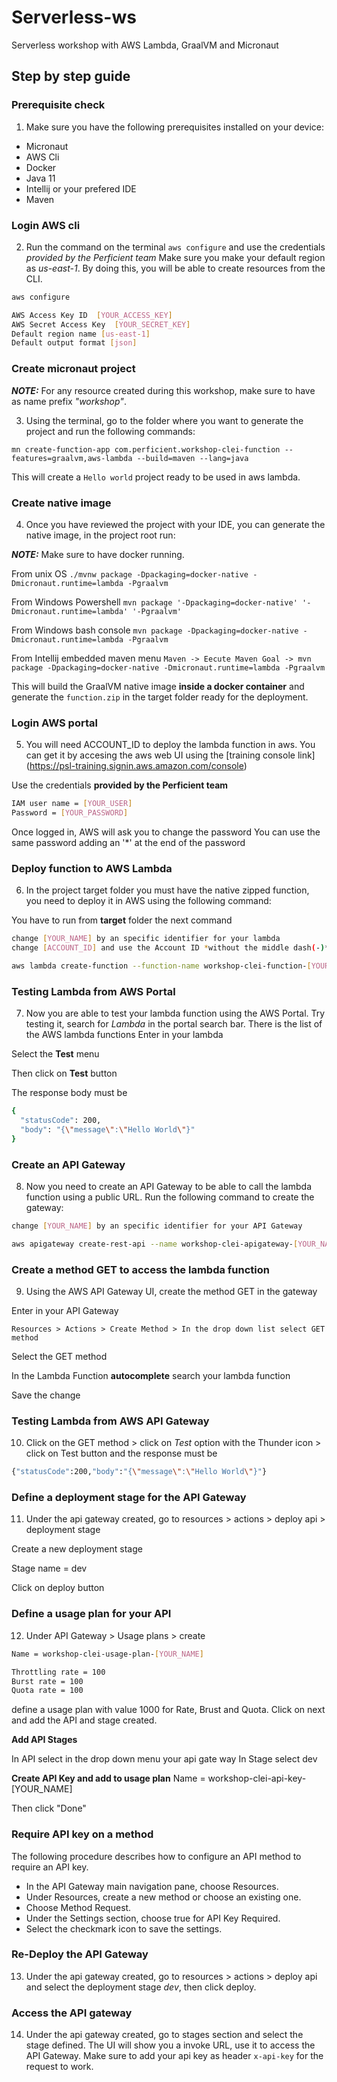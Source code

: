 # Serverless-ws
Serverless workshop with AWS Lambda, GraalVM and Micronaut

## Step by step guide

### Prerequisite check

1. Make sure you have the following prerequisites installed on your device:
- Micronaut
- AWS Cli
- Docker
- Java 11
- Intellij or your prefered IDE
- Maven

### Login AWS cli

2. Run the command on the terminal `aws configure` and use the credentials *provided by the Perficient team*
Make sure you make your default region as *us-east-1*. By doing this, you will be able to create resources from the CLI.

```bash
aws configure

AWS Access Key ID  [YOUR_ACCESS_KEY]
AWS Secret Access Key  [YOUR_SECRET_KEY] 
Default region name [us-east-1]
Default output format [json]
```

### Create micronaut project

**_NOTE:_** For any resource created during this workshop, make sure to have as name prefix *"workshop"*.

3. Using the terminal, go to the folder where you want to generate the project and run the following commands:

`mn create-function-app com.perficient.workshop-clei-function --features=graalvm,aws-lambda --build=maven --lang=java`

This will create a `Hello world` project ready to be used in aws lambda.

### Create native image

4. Once you have reviewed the project with your IDE, you can generate the native image, in the project root run:

**_NOTE:_** Make sure to have docker running.

From unix OS
`./mvnw package -Dpackaging=docker-native -Dmicronaut.runtime=lambda -Pgraalvm`

From Windows Powershell
`mvn package '-Dpackaging=docker-native' '-Dmicronaut.runtime=lambda' '-Pgraalvm'`

From Windows bash console
`mvn package -Dpackaging=docker-native -Dmicronaut.runtime=lambda -Pgraalvm`

From Intellij embedded maven menu
`Maven -> Eecute Maven Goal -> mvn package -Dpackaging=docker-native -Dmicronaut.runtime=lambda -Pgraalvm`

This will build the GraalVM native image **inside a docker container** and generate the `function.zip` in the target folder ready for the deployment.

### Login AWS portal

5.  You will need ACCOUNT_ID to deploy the lambda function in aws. You can get it by accesing the aws web UI using the [training console link]
(https://psl-training.signin.aws.amazon.com/console)

Use the credentials **provided by the Perficient team**

```bash
IAM user name = [YOUR_USER]
Password = [YOUR_PASSWORD]
```

Once logged in, AWS will ask you to change the password
You can use the same password adding an '*' at the end of the password

### Deploy function to AWS Lambda

6. In the project target folder you must have the native zipped function, you need to deploy it in AWS using the following command:

You have to run from **target** folder the next command

```bash
change [YOUR_NAME] by an specific identifier for your lambda
change [ACCOUNT_ID] and use the Account ID *without the middle dash(-)* from the portal menu in the user top right corner

aws lambda create-function --function-name workshop-clei-function-[YOUR_NAME] --runtime provided.al2 --zip-file fileb://target/function.zip --handler com.perficient.FunctionRequestHandler --role "arn:aws:iam::[ACCOUNT_ID]:role/lambda-fn-one-role"
```

### Testing Lambda from AWS Portal

7. Now you are able to test your lambda function using the AWS Portal. Try testing it, search for *Lambda* in the portal search bar.
There is the list of the AWS lambda functions
Enter in your lambda

Select the **Test** menu

Then click on **Test** button

The response body must be

```bash
{
  "statusCode": 200,
  "body": "{\"message\":\"Hello World\"}"
}
```

### Create an API Gateway

8. Now you need to create an API Gateway to be able to call the lambda function using a public URL. Run the following command to create the gateway:

```bash
change [YOUR_NAME] by an specific identifier for your API Gateway

aws apigateway create-rest-api --name workshop-clei-apigateway-[YOUR_NAME] --region us-east-1
```

### Create a method GET to access the lambda function

9. Using the AWS API Gateway UI, create the method GET in the gateway 

Enter in your API Gateway

`Resources > Actions > Create Method > In the drop down list select GET method`

Select the GET method

In the Lambda Function **autocomplete** search your lambda function

Save the change

### Testing Lambda from AWS API Gateway

10. Click on the GET method > click on *Test* option with the Thunder icon > click on Test button and the response must be

```bash
{"statusCode":200,"body":"{\"message\":\"Hello World\"}"}
```

### Define a deployment stage for the API Gateway

11. Under the api gateway created, go to resources > actions > deploy api > deployment stage

Create a new deployment stage

Stage name = dev

Click on deploy button

### Define a usage plan for your API

12. Under API Gateway > Usage plans > create 

```bash
Name = workshop-clei-usage-plan-[YOUR_NAME]

Throttling rate = 100
Burst rate = 100
Quota rate = 100
```
define a usage plan with value 1000 for Rate, Brust and Quota. Click on next and add the API and stage created.

**Add API Stages**

In API select in the drop down menu your api gate way
In Stage select dev


**Create API Key and add to usage plan**
 Name = workshop-clei-api-key-[YOUR_NAME]
 
 Then click "Done"
 
### Require API key on a method

The following procedure describes how to configure an API method to require an API key.

- In the API Gateway main navigation pane, choose Resources.
- Under Resources, create a new method or choose an existing one.
- Choose Method Request.
- Under the Settings section, choose true for API Key Required.
- Select the checkmark icon to save the settings.

### Re-Deploy the API Gateway

13. Under the api gateway created, go to resources > actions > deploy api and select the deployment stage *dev*, then click deploy.

### Access the API gateway

14. Under the api gateway created, go to stages section and select the stage defined. The UI will show you a invoke URL, use it to access the API Gateway. Make sure to add your api key as header `x-api-key` for the request to work.

